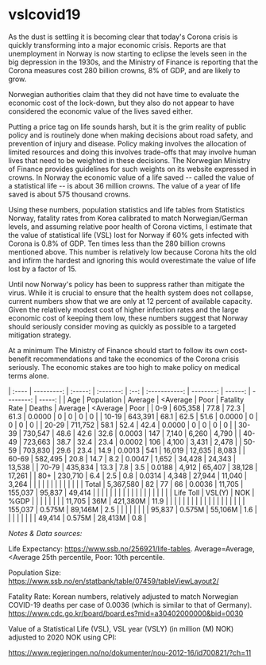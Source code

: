 # vslcovid19

As the dust is settling it is becoming clear that today's Corona crisis is quickly transforming into a major economic crisis. Reports are that unemployment in Norway is now starting to eclipse the levels seen in the big depression in the 1930s, and the Ministry of Finance is reporting that the Corona measures cost 280 billion crowns, 8% of GDP, and are likely to grow.

Norwegian authorities claim that they did not have time to evaluate the economic cost of the lock-down, but they also do not appear to have considered the economic value of the lives saved either.

Putting a price tag on life sounds harsh, but it is the grim reality of public policy and is routinely done when making decisions about road safety, and prevention of injury and disease. Policy making involves the allocation of limited resources and doing this involves trade-offs that may involve human lives that need to be weighted in these decisions. The Norwegian Ministry of Finance provides guidelines for such weights on its website expressed in crowns. In Norway the economic value of a life saved -- called the value of a statistical life -- is about 36 million crowns. The value of a year of life saved is about 575 thousand crowns.

Using these numbers, population statistics and life tables from Statistics Norway, fatality rates from Korea calibrated to match Norwegian/German levels, and assuming relative poor health of Corona victims, I estimate that the value of statistical life (VSL) lost for Norway if 60% gets infected with Corona is 0.8% of GDP. Ten times less than the 280 billion crowns mentioned above. This number is relatively low because Corona hits the old and infirm the hardest and ignoring this would overestimate the value of life lost by a factor of 15.

Until now Norway's policy has been to suppress rather than mitigate the virus. While it is crucial to ensure that the health system does not collapse, current numbers show that we are only at 12 percent of available capacity. Given the relatively modest cost of higher infection rates and the large economic cost of keeping them low, these numbers suggest that Norway should seriously consider moving as quickly as possible to a targeted mitigation strategy.

At a minimum The Ministry of Finance should start to follow its own cost-benefit recommendations and take the economics of the Corona crisis seriously. The economic stakes are too high to make policy on medical terms alone.

| :---- | ---------: | :-----: | :-------: | :--: | :-----------: | --------: | ------: | --------: | -----: |
| Age   | Population | Average | \<Average | Poor | Fatality Rate |    Deaths | Average | \<Average |   Poor |
| 0-9   |    605,358 |  77.8   |   72.3    | 61.3 |    0.0000     |         0 |       0 |         0 |      0 |
| 10-19 |    643,391 |  68.1   |   62.5    | 51.6 |    0.0000     |         0 |       0 |         0 |      0 |
| 20-29 |    711,752 |  58.1   |   52.4    | 42.4 |    0.0000     |         0 |       0 |         0 |      0 |
| 30-39 |    730,547 |  48.6   |   42.6    | 32.6 |    0.0003     |       147 |   7,140 |     6,260 |  4,790 |
| 40-49 |    723,663 |  38.7   |   32.4    | 23.4 |    0.0002     |       106 |   4,100 |     3,431 |  2,478 |
| 50-59 |    703,830 |  29.6   |   23.4    | 14.9 |    0.0013     |       541 |  16,019 |    12,635 |  8,083 |
| 60-69 |    582,495 |  20.8   |   14.7    | 8.2  |    0.0047     |     1,652 |  34,428 |    24,343 | 13,538 |
| 70-79 |    435,834 |  13.3   |    7.8    | 3.5  |    0.0188     |     4,912 |  65,407 |    38,128 | 17,261 |
| 80+   |    230,710 |   6.4   |    2.5    | 0.8  |    0.0314     |     4,348 |  27,944 |    11,040 |  3,264 |
|       |            |         |           |      |               |           |         |           |        |
| Total |  5,367,580 |   82    |    77     |  66  |    0.0036     |    11,705 | 155,037 |    95,837 | 49,414 |
|       |            |         |           |      |               |           |         |           |        |
|       |            |         |           |      |               | Life Toll |  VSL(Y) |       NOK |   %GDP |
|       |            |         |           |      |               |    11,705 |     36M |  421,380M |   11.9 |
|       |            |         |           |      |               |           |         |           |        |
|       |            |         |           |      |               |   155,037 |  0.575M |   89,146M |    2.5 |
|       |            |         |           |      |               |    95,837 |  0.575M |   55,106M |    1.6 |
|       |            |         |           |      |               |    49,414 |  0.575M |   28,413M |    0.8 |

*Notes & Data sources:*

Life Expectancy: https://www.ssb.no/256921/life-tables. Average=Average, \<Average 25th percentile, Poor: 10th percentile.

Population Size: https://www.ssb.no/en/statbank/table/07459/tableViewLayout2/

Fatality Rate: Korean numbers, relatively adjusted to match Norwegian COVID-19 deaths per case of 0.0036 (which is similar to that of Germany). https://www.cdc.go.kr/board/board.es?mid=a30402000000&bid=0030

Value of a Statistical Life (VSL), VSL year (VSLY) (in million (M) NOK) adjusted to 2020 NOK using CPI:

https://www.regjeringen.no/no/dokumenter/nou-2012-16/id700821/?ch=11
 
